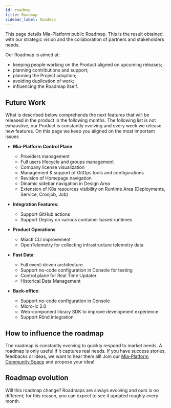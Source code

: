 ```yaml
---
id: roadmap
title: Roadmap
sidebar_label: Roadmap
---
```


This page details Mia-Platform public Roadmap. This is the result obtained with our strategic vision and the collaboration of partners and stakeholders needs.

Our Roadmap is aimed at:

* keeping people working on the Product aligned on upcoming releases;
* planning contributions and support;
* planning the Project adoption;
* avoiding duplication of work;
* influencing the Roadmap itself.

## Future Work 

What is described below comprehends the next features that will be released in the product in the following months.
The following list is not exhaustive, our Product is constantly evolving and every week we release new features.
On this page we keep you aligned on the most important issues

* **Mia-Platform Control Plane**
    * Providers management
    * Full users lifecycle and groups management
    * Company license visualization
    * Management & support of GitOps tools and configurations
    * Revision of Homepage navigation
    * Dinamic sidebar navigation in Design Area 
    * Extension of K8s resources visibility on Runtime Area (Deployments, Service, Cronjob, Job)

* **Integration Features**:
    * Support GitHub actions
    * Support Deploy on various container based runtimes

* **Product Operations**
    * Miactl CLI improvement
    * OpenTelemetry for collecting infrastructure telemetry data

* **Fast Data**:
    * Full event-driven architecture
    * Support no-code configuration in Console for testing
    * Control plane for Real Time Updater
    * Historical Data Management

* **Back-office**:
    * Support no-code configuration in Console
    * Micro-lc 2.0
    * Web-component library SDK to improve development experience
    * Support Rönd integration

## How to influence the roadmap

The roadmap is constantly evolving to quickly respond to market needs.
A roadmap is only useful if it captures real needs. If you have success stories, feedbacks or ideas, we want to hear them all! 
Join our [Mia-Platform Community Space](https://github.com/mia-platform/community/discussions) and propose your idea! 

## Roadmap evolution

Will this roadmap change?
Roadmaps are always evolving and ours is no different; for this reason, you can expect to see it updated roughly every month.
